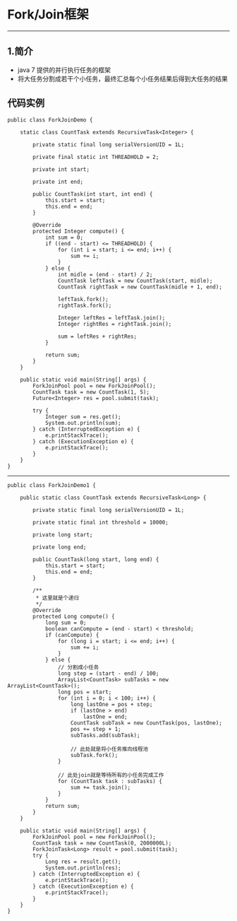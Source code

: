 # Fork/Join框架

---

## 1.简介
* java 7 提供的并行执行任务的框架
* 将大任务分割成若干个小任务，最终汇总每个小任务结果后得到大任务的结果

## 代码实例
	public class ForkJoinDemo {
	
		static class CountTask extends RecursiveTask<Integer> {
	
			private static final long serialVersionUID = 1L;
	
			private final static int THREADHOLD = 2;
	
			private int start;
	
			private int end;
	
			public CountTask(int start, int end) {
				this.start = start;
				this.end = end;
			}
	
			@Override
			protected Integer compute() {
				int sum = 0;
				if ((end - start) <= THREADHOLD) {
					for (int i = start; i <= end; i++) {
						sum += i;
					}
				} else {
					int midle = (end - start) / 2;
					CountTask leftTask = new CountTask(start, midle);
					CountTask rightTask = new CountTask(midle + 1, end);
	
					leftTask.fork();
					rightTask.fork();
	
					Integer leftRes = leftTask.join();
					Integer rightRes = rightTask.join();
	
					sum = leftRes + rightRes;
				}
	
				return sum;
			}
		}
	
		public static void main(String[] args) {
			ForkJoinPool pool = new ForkJoinPool();
			CountTask task = new CountTask(1, 5);
			Future<Integer> res = pool.submit(task);
	
			try {
				Integer sum = res.get();
				System.out.println(sum);
			} catch (InterruptedException e) {
				e.printStackTrace();
			} catch (ExecutionException e) {
				e.printStackTrace();
			}
		}
	}

---
	public class ForkJoinDemo1 {
	
		public static class CountTask extends RecursiveTask<Long> {
	
			private static final long serialVersionUID = 1L;
	
			private static final int threshold = 10000;
	
			private long start;
	
			private long end;
	
			public CountTask(long start, long end) {
				this.start = start;
				this.end = end;
			}
			
			/**
			 * 这里就是个递归
			 */
			@Override
			protected Long compute() {
				long sum = 0;
				boolean canCompute = (end - start) < threshold;
				if (canCompute) {
					for (long i = start; i <= end; i++) {
						sum += i;
					}
				} else {
					// 分割成小任务
					long step = (start - end) / 100;
					ArrayList<CountTask> subTasks = new ArrayList<CountTask>();
					long pos = start;
					for (int i = 0; i < 100; i++) {
						long lastOne = pos + step;
						if (lastOne > end)
							lastOne = end;
						CountTask subTask = new CountTask(pos, lastOne);
						pos += step + 1;
						subTasks.add(subTask);
	
						// 此处就是将小任务推向线程池
						subTask.fork();
					}
					
					// 此处join就是等待所有的小任务完成工作
					for (CountTask task : subTasks) {
						sum += task.join();
					}
				}
				return sum;
			}
		}
	
		public static void main(String[] args) {
			ForkJoinPool pool = new ForkJoinPool();
			CountTask task = new CountTask(0, 2000000L);
			ForkJoinTask<Long> result = pool.submit(task);
			try {
				Long res = result.get();
				System.out.println(res);
			} catch (InterruptedException e) {
				e.printStackTrace();
			} catch (ExecutionException e) {
				e.printStackTrace();
			}
		}
	}